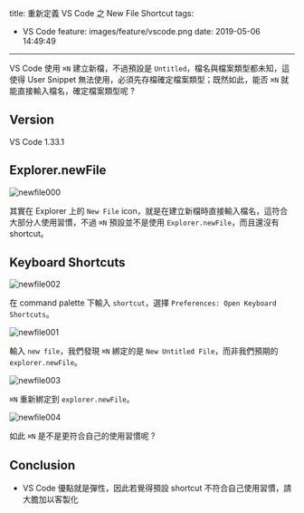 title: 重新定義 VS Code 之 New File Shortcut
tags:
  - VS Code
feature: images/feature/vscode.png
date: 2019-05-06 14:49:49
---
VS Code 使用 `⌘N` 建立新檔，不過預設是 `Untitled`，檔名與檔案類型都未知，這使得 User Snippet 無法使用，必須先存檔確定檔案類型；既然如此，能否  `⌘N` 就能直接輸入檔名，確定檔案類型呢 ?

<!-- more -->

## Version

VS Code 1.33.1

## Explorer.newFile

![newfile000](/images/vscode/newfile/newfile000.png)

其實在 Explorer 上的 `New File` icon，就是在建立新檔時直接輸入檔名，這符合大部分人使用習慣，不過  `⌘N` 預設並不是使用 `Explorer.newFile`，而且還沒有 shortcut。

## Keyboard Shortcuts

![newfile002](/images/vscode/newfile/newfile002.png)

在 command palette 下輸入 `shortcut`，選擇 `Preferences: Open Keyboard Shortcuts`。

![newfile001](/images/vscode/newfile/newfile001.png)

輸入 `new file`，我們發現 `⌘N` 綁定的是 `New Untitled File`，而非我們預期的 `explorer.newFile`。

![newfile003](/images/vscode/newfile/newfile003.png)

 `⌘N` 重新綁定到 `explorer.newFile`。

![newfile004](/images/vscode/newfile/newfile004.gif)

如此 `⌘N` 是不是更符合自己的使用習慣呢 ?

## Conclusion

* VS Code 優點就是彈性，因此若覺得預設 shortcut 不符合自己使用習慣，請大膽加以客製化

